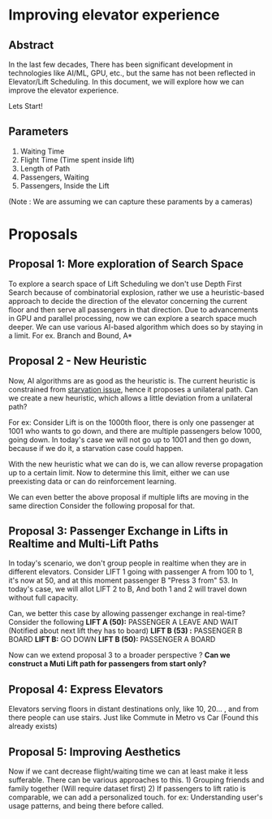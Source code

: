 # Improving elevator experience 

## Abstract
In the last few decades, There has been significant development in technologies like AI/ML, GPU, etc., but the same has not been reflected in Elevator/Lift Scheduling.
In this document, we will explore how we can improve the elevator experience.

Lets Start!

## Parameters

 1. Waiting Time 
 2. Flight Time  (Time spent inside lift)
 3. Length of Path 
 4. Passengers, Waiting 
 5. Passengers, Inside the Lift

(Note : We are assuming we can capture these paraments by a cameras)

# Proposals

## **Proposal 1: More exploration of Search Space**

To explore a search space of Lift Scheduling we don't use Depth First Search because of combinatorial explosion, rather we use a heuristic-based approach to decide the direction of the elevator concerning the current floor and then serve all passengers in that direction.
Due to advancements in GPU and parallel processing, now we can explore a search space much deeper.
We can use various AI-based algorithm which does so by staying in a limit. 
For ex. Branch and Bound, A* 

## **Proposal 2 - New Heuristic**

Now, AI algorithms are as good as the heuristic is.
The current heuristic is constrained from [starvation issue](https://softwareengineering.stackexchange.com/questions/331692/what-algorithm-is-used-by-elevators-to-find-the-shortest-path-to-travel-floor-or), hence it proposes a unilateral path.
Can we create a new heuristic, which allows a little deviation from a unilateral path?

For ex: 
Consider Lift is on the 1000th floor, there is only one passenger at 1001 who wants to go down, and there are multiple passengers below 1000, going down.
In today's case we will not go up to 1001 and then go down, because if we do it, a starvation case could happen.

With the new heuristic what we can do is, we can allow reverse propagation up to a certain limit.
Now to determine this limit, either we can use preexisting data or can do reinforcement learning.

We can even better the above proposal if multiple lifts are moving in the same direction
Consider the following proposal for that.

## **Proposal 3: Passenger Exchange in Lifts in Realtime and Multi-Lift Paths**

In today's scenario, we don't group people in realtime when they are in different elevators.
Consider LIFT 1 going with passenger A from 100 to 1, it's now at 50, and at this moment passenger B "Press 3 from" 53.
In today's case, we will allot LIFT 2 to B,
And both 1 and 2 will travel down without full capacity.

Can, we better this case by allowing passenger exchange in real-time?
Consider the following
**LIFT A (50):** PASSENGER A LEAVE AND WAIT (Notified about next lift they has to board)
**LIFT B (53) :** PASSENGER B BOARD
**LIFT B:** GO DOWN
**LIFT B (50):** PASSENGER A BOARD

Now can we extend proposal 3 to a broader perspective ?
**Can we construct a Muti Lift path for passengers from start only?**

## **Proposal 4: Express Elevators**

Elevators serving floors in distant destinations only, like 10, 20... , and from there people can use stairs.
Just like Commute in Metro vs Car
(Found this already exists)

## **Proposal 5: Improving Aesthetics**

Now if we cant decrease flight/waiting time we can at least make it less sufferable.
There can be various approaches to this.
	1) Grouping friends and family together (Will require dataset first)
	2) If passengers to lift ratio is comparable, we can add a personalized touch.
			for ex: Understanding user's usage patterns, and being there before called.
